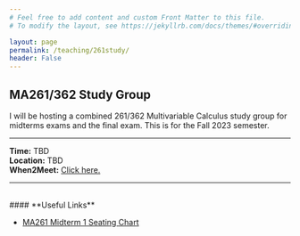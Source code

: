 ```yaml
---
# Feel free to add content and custom Front Matter to this file.
# To modify the layout, see https://jekyllrb.com/docs/themes/#overriding-theme-defaults

layout: page
permalink: /teaching/261study/
header: False
---
```

<h2>MA261/362 Study Group</h2>

I will be hosting a combined 261/362 Multivariable Calculus study group for midterms exams and the final exam. This is for the Fall 2023 semester.
<br>

---

<b>Time:</b> TBD<br>
<b>Location:</b> TBD<br>
<b>When2Meet:</b> <a href="https://www.when2meet.com/?21448597-NZUPv">Click here.</a>

---
<br>
#### **Useful Links**
<ul>
    <li><a href="https://www.math.purdue.edu/academic/courses/semester/202410/ma26100/resources/ma261_exam_seating_chart.pdf">MA261 Midterm 1 Seating Chart</a></li>
</ul>
